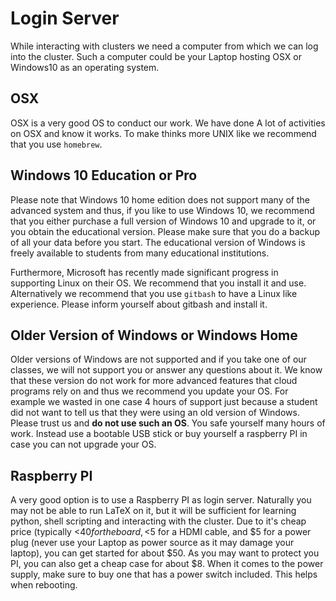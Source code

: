 # Login Server

While interacting with clusters we need a computer from which we can
log into the cluster. Such a computer could be your Laptop hosting OSX
or Windows10 as an operating system.

## OSX

OSX is a very good OS to conduct our work. We have done A lot of
activities on OSX and know it works. To make thinks more UNIX like we
recommend that you use `homebrew`.

## Windows 10 Education or Pro

Please note that Windows 10 home edition does not support many of the
advanced system and thus, if you like to use Windows 10, we recommend
that you either purchase a full version of Windows 10 and upgrade to
it, or you obtain the educational version. Please make sure that you
do a backup of all your data before you start. The educational version
of Windows is freely available to students from many educational
institutions.

Furthermore, Microsoft has recently made significant progress in
supporting Linux on their OS. We recommend that you install it and
use. Alternatively we recommend that you use `gitbash` to have a Linux
like experience. Please inform yourself about gitbash and install it.


## Older Version of Windows or Windows Home

Older versions of Windows are not supported and if you take one of our
classes, we will not support you or answer any questions about it. We
know that these version do not work for more advanced features that
cloud programs rely on and thus we recommend you update your OS. For
example we wasted in one case 4 hours of support just because a
student did not want to tell us that they were using an old version of
Windows. Please trust us and **do not use such an OS**. You safe yourself
many hours of work. Instead use a bootable USB stick or buy yourself a
raspberry PI in case you can not upgrade your OS.

## Raspberry PI

A very good option is to use a Raspberry PI as login server. Naturally
you may not be able to run LaTeX on it, but it will be sufficient for
learning python, shell scripting and interacting with the cluster.
Due to it's cheap price (typically <$40 for the board, <$5 for a HDMI
cable, and $5 for a power plug (never use your Laptop as power source
as it may damage your laptop), you can get started for about $50. As
you may want to protect you PI, you can also get a cheap case for
about $8. When it comes to the power supply, make sure to buy one that
has a power switch included. This helps when rebooting.


